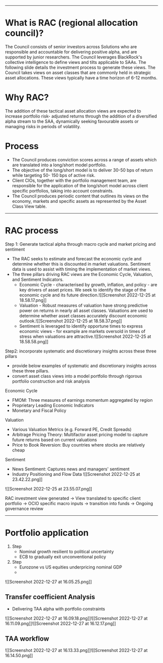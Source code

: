 
----

# What is RAC (regional allocation council)?

The Council consists of senior investors across Solutions who are responsible and accountable for delivering positive alpha, and are supported by junior researchers. The Council leverages BlackRock's collective intelligence to define views and tilts applicable to SAAs. The following slide details the investment process to generate these views. The Council takes views on asset classes that are commonly held in strategic asset allocations. These views typically have a time horizon of 6-12 months.

# Why RAC?

The addition of these tactical asset allocation views are expected to increase portfolio risk- adjusted returns through the addition of a diversified alpha stream to the SAA, dynamically seeking favourable assets or managing risks in periods of volatility.

# Process

- The Council produces conviction scores across a range of assets which are translated into a long/short model portfolio. 
- The objective of the long/short model is to deliver 30-50 bps of return while targeting 50- 150 bps of active risk. 
- Client CIOs, together with the portfolio management team, are responsible for the application of the long/short model across client specific portfolios, taking into account constraints. 
- The Council produces periodic content that outlines its views on the economy, markets and specific assets as represented by the Asset Class View table.

----

# RAC process

Step 1: Generate tactical alpha through macro cycle and market pricing and sentiment
- The RAC seeks to estimate and forecast the economic cycle and determine whether this is discounted in market valuations. Sentiment data is used to assist with timing the implementation of market views. 
- The three pillars driving RAC views are the Economic Cycle, Valuation, and Sentiment Indicators.
	- Economic Cycle - characterised by growth, inflation, and policy - are key drivers of asset prices. We seek to identify the stage of the economic cycle and its future direction.![[Screenshot 2022-12-25 at 18.58.17.png]]
	- Valuation - Robust measures of valuation have strong predictive power on returns in nearly all asset classes. Valuations are used to determine whether asset classes accurately discount economic outlook.![[Screenshot 2022-12-25 at 18.58.37.png]]
	- Sentiment is leveraged to identify opportune times to express economic views - for example are markets oversold in times of stress when valuations are attractive.![[Screenshot 2022-12-25 at 18.58.58.png]]

Step2: incorporate systematic and discretionary insights across these three pillars
- provide below examples of systematic and discretionary insights across these three pillars. 
- convert asset class views into a model portfolio through rigorous portfolio construction and risk analysis

Economic Cycle
- FMOM: Three measures of earnings momentum aggregated by region 
- Proprietary Leading Economic Indicators 
- Monetary and Fiscal Policy

Valuation
- Various Valuation Metrics (e.g. Forward PE, Credit Spreads) 
- Arbitrage Pricing Theory: Multifactor asset pricing model to capture future returns based on current valuations 
- Price to Book Reversion: Buy countries where stocks are relatively cheap

Sentiment
- News Sentiment: Captures news and managers' sentiment 
- Industry Positioning and Flow Data
![[Screenshot 2022-12-25 at 23.42.22.png]]

![[Screenshot 2022-12-25 at 23.55.07.png]]

RAC investment view generated -> View translated to specific client portfolio -> OCIO specific macro inputs -> transition into funds -> Ongoing governance review

----

# Portfolio application

1. Step
	- Nominal growth resilient to political uncertainty
	- ECB to gradually exit unconventional policy
2. Step
	- Eurozone vs US equities underpricing nominal GDP
	- 

![[Screenshot 2022-12-27 at 16.05.25.png]]


## Transfer coefficient Analysis
- Delivering TAA alpha with portfolio constraints

![[Screenshot 2022-12-27 at 16.09.18.png]]![[Screenshot 2022-12-27 at 16.11.09.png]]![[Screenshot 2022-12-27 at 16.12.17.png]]

## TAA workflow

![[Screenshot 2022-12-27 at 16.13.33.png]]![[Screenshot 2022-12-27 at 16.14.50.png]]